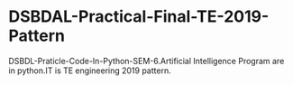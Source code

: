 # DSBDAL-Practical-Final-TE-2019-Pattern
DSBDL-Praticle-Code-In-Python-SEM-6.Artificial Intelligence Program are in python.IT is TE engineering 2019 pattern.
